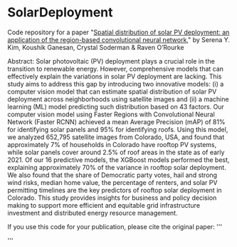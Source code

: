 # SolarDeployment
Code repository for a paper "[Spatial distribution of solar PV deployment: an application of the region-based convolutional neural network](https://epjdatascience.springeropen.com/articles/10.1140/epjds/s13688-023-00399-1)," by Serena Y. Kim, Koushik Ganesan, Crystal Soderman & Raven O’Rourke 


Abstract: Solar photovoltaic (PV) deployment plays a crucial role in the transition to renewable energy. However, comprehensive models that can effectively explain the variations in solar PV deployment are lacking. This study aims to address this gap by introducing two innovative models: (i) a computer vision model that can estimate spatial distribution of solar PV deployment across neighborhoods using satellite images and (ii) a machine learning (ML) model predicting such distribution based on 43 factors. Our computer vision model using Faster Regions with Convolutional Neural Network (Faster RCNN) achieved a mean Average Precision (mAP) of 81% for identifying solar panels and 95% for identifying roofs. Using this model, we analyzed 652,795 satellite images from Colorado, USA, and found that approximately 7% of households in Colorado have rooftop PV systems, while solar panels cover around 2.5% of roof areas in the state as of early 2021. Of our 16 predictive models, the XGBoost models performed the best, explaining approximately 70% of the variance in rooftop solar deployment. We also found that the share of Democratic party votes, hail and strong wind risks, median home value, the percentage of renters, and solar PV permitting timelines are the key predictors of rooftop solar deployment in Colorado. This study provides insights for business and policy decision making to support more efficient and equitable grid infrastructure investment and distributed energy resource management.

If you use this code for your publication, please cite the original paper:
'''

'''
